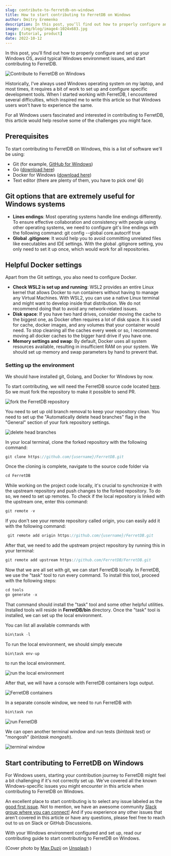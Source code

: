 ```yaml
---
slug: contribute-to-ferretdb-on-windows
title: How to start contributing to FerretDB on Windows
author: Dmitry Eremenko
description: In this post, you’ll find out how to properly configure and set up your Windows OS, avoid typical Windows environment issues, and start contributing to FerretDB.
image: /img/blog/image4-1024x683.jpg
tags: [tutorial, product]
date: 2022-10-12
---
```


In this post, you'll find out how to properly configure and set up your Windows OS, avoid typical Windows environment issues, and start contributing to FerretDB.

![Contribute to FerretDB on Windows](/img/blog/image4-1024x683.jpg)

<!--truncate-->

Historically, I've always used Windows operating system on my laptop, and most times, it requires a bit of work to set up and configure specific development tools.
When I started working with FerretDB, I encountered several difficulties, which inspired me to write this article so that Windows users won't have to experience the same.

For all Windows users fascinated and interested in contributing to FerretDB, this article would help resolve some of the challenges you might face.

## Prerequisites

To start contributing to FerretDB on Windows, this is a list of software we'll be using:

- Git (for example, [GitHub for Windows](https://desktop.github.com/))
- Go ([download here](https://go.dev/dl/))
- Docker for Windows ([download here](https://docs.docker.com/desktop/install/windows-install/))
- Text editor (there are plenty of them, you have to pick one! 😃)

## Git options that are extremely useful for Windows systems

- **Lines endings**: Most operating systems handle line endings differently.
  To ensure effective collaboration and consistency with people using other operating systems, we need to configure git's line endings with the following command: git config --global core.autocrlf true
- **Global .gitignore**: It would help you to avoid committing unrelated files like executables and IDE settings.
  With the global .gitignore setting, you only need to set it up once, which would work for all repositories.

## Helpful Docker settings

Apart from the Git settings, you also need to configure Docker.

- **Check WSL2 is set up and running**: WSL2 provides an entire Linux kernel that allows Docker to run containers without having to manage any Virtual Machines.
  With WSL2, you can use a native Linux terminal and might want to develop inside that distribution.
  We do not recommend doing that to avoid any network-related issues.
- **Disk space**: If you have two hard drives, consider moving the cache to the biggest one, as Docker often requires a lot of disk space.
  It is used for cache, docker images, and any volumes that your container would need.
  To stop cleaning all the caches every week or so, I recommend moving all docker caches to the bigger hard drive if you have one.
- **Memory settings and swap**: By default, Docker uses all system resources available, resulting in insufficient RAM on your system.
  We should set up memory and swap parameters by hand to prevent that.

### Setting up the environment

We should have installed git, Golang, and Docker for Windows by now.

To start contributing, we will need the FerretDB source code located [here](https://github.com/FerretDB/FerretDB.git).
So we must fork the repository to make it possible to send PR.

![fork the FerretDB repository](/img/blog/image6.png)

You need to set up old branch removal to keep your repository clean.
You need to set up the "Automatically delete head branches" flag in the "General" section of your fork repository settings.

![delete head branches](/img/blog/image5.png)

In your local terminal, clone the forked repository with the following command:

```js
git clone https://github.com/{username}/FerretDB.git
```

Once the cloning is complete, navigate to the source code folder via

```js
cd FerretDB
```

While working on the project code locally, it's crucial to synchronize it with the upstream repository and push changes to the forked repository.
To do so, we need to set up remotes.
To check if the local repository is linked with the upstream one, enter this command:

```js
git remote -v
```

If you don't see your remote repository called origin, you can easily add it with the following command:

```js
 git remote add origin https://github.com/{username}/FerretDB.git
```

After that, we need to add the upstream project repository by running this in your terminal:

```js
git remote add upstream https://github.com/FerretDB/FerretDB.git
```

Now that we are all set with git, we can start FerretDB locally.
In FerretDB, we use the "task" tool to run every command.
To install this tool, proceed with the following steps:

```js
cd tools
go generate -x
```

That command should install the "task" tool and some other helpful utilities.
Installed tools will reside in **FerretDB/bin** directory.
Once the "task" tool is installed, we can set up the local environment.

You can list all available commands with

```js
bin\task -l
```

To run the local environment, we should simply execute

```js
bin\task env-up
```

to run the local environment.

![run the local environment](/img/blog/image7.png)

After that, we will have a console with FerretDB containers logs output.

![FerretDB containers](/img/blog/image2.png)

In a separate console window, we need to run FerretDB with

```js
bin\task run
```

![run FerretDB](/img/blog/image3.png)

We can open another terminal window and run tests (_bin\task test_) or "mongosh" (_bin\task mongosh_).

![terminal window](/img/blog/image1-1.png)

## Start contributing to FerretDB on Windows

For Windows users, starting your contribution journey to FerretDB might feel a bit challenging if it's not correctly set up.
We've covered all the known Windows-specific issues you might encounter in this article when contributing to FerretDB on Windows.

An excellent place to start contributing is to select any issue labeled as the [good first issue](https://github.com/FerretDB/FerretDB/issues?q=is%3Aissue+is%3Aopen+label%3A%22good+first+issue%22).
Not to mention, we have an awesome community [Slack group where you can connect!](https://join.slack.com/t/ferretdb/shared_invite/zt-zqe9hj8g-ZcMG3~5Cs5u9uuOPnZB8~A) And if you experience any other issues that aren't covered in this article or have any questions, please feel free to reach out to us on Slack or GitHub Discussions.

With your Windows environment configured and set up, read our contributing guide to start contributing to FerretDB on Windows.

(Cover photo by [Max Duzij](https://unsplash.com/es/@max_duz?utm_source=unsplash&utm_medium=referral&utm_content=creditCopyText) on [Unsplash](https://unsplash.com/s/photos/computer?utm_source=unsplash&utm_medium=referral&utm_content=creditCopyText) )
